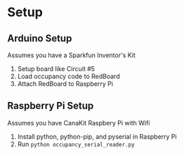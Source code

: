 # Setup

## Arduino Setup
Assumes you have a Sparkfun Inventor's Kit
1. Setup board like Circuit #5
2. Load occupancy code to RedBoard
3. Attach RedBoard to Raspberry Pi

## Raspberry Pi Setup
Assumes you have CanaKit Raspbery Pi with Wifi
1. Install python, python-pip, and pyserial in Raspberry Pi
2. Run `python occupancy_serial_reader.py`
